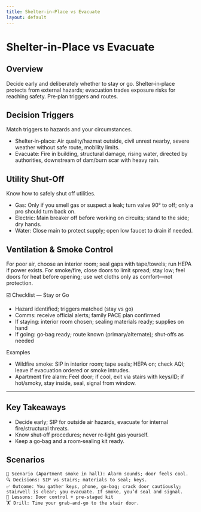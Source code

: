 ```yaml
---
title: Shelter-in-Place vs Evacuate
layout: default
---
```


# Shelter-in-Place vs Evacuate

## Overview
Decide early and deliberately whether to stay or go. Shelter‑in‑place protects from external hazards; evacuation trades exposure risks for reaching safety. Pre‑plan triggers and routes.

## Decision Triggers
Match triggers to hazards and your circumstances.

- Shelter‑in‑place: Air quality/hazmat outside, civil unrest nearby, severe weather without safe route, mobility limits.
- Evacuate: Fire in building, structural damage, rising water, directed by authorities, downstream of dam/burn scar with heavy rain.

## Utility Shut-Off
Know how to safely shut off utilities.

- Gas: Only if you smell gas or suspect a leak; turn valve 90° to off; only a pro should turn back on.
- Electric: Main breaker off before working on circuits; stand to the side; dry hands.
- Water: Close main to protect supply; open low faucet to drain if needed.

## Ventilation & Smoke Control
For poor air, choose an interior room; seal gaps with tape/towels; run HEPA if power exists. For smoke/fire, close doors to limit spread; stay low; feel doors for heat before opening; use wet cloths only as comfort—not protection.

☑️ Checklist — Stay or Go
- Hazard identified; triggers matched (stay vs go)
- Comms: receive official alerts; family PACE plan confirmed
- If staying: interior room chosen; sealing materials ready; supplies on hand
- If going: go‑bag ready; route known (primary/alternate); shut‑offs as needed

Examples
- Wildfire smoke: SIP in interior room; tape seals; HEPA on; check AQI; leave if evacuation ordered or smoke intrudes.
- Apartment fire alarm: Feel door; if cool, exit via stairs with keys/ID; if hot/smoky, stay inside, seal, signal from window.

---

## Key Takeaways
- Decide early; SIP for outside air hazards, evacuate for internal fire/structural threats.
- Know shut‑off procedures; never re‑light gas yourself.
- Keep a go‑bag and a room‑sealing kit ready.

## Scenarios

```
🧭 Scenario (Apartment smoke in hall): Alarm sounds; door feels cool.
🔍 Decisions: SIP vs stairs; materials to seal; keys.
✅ Outcome: You gather keys, phone, go‑bag; crack door cautiously; stairwell is clear; you evacuate. If smoke, you’d seal and signal.
🧠 Lessons: Door control + pre‑staged kit
🏋️ Drill: Time your grab‑and‑go to the stair door.
```
